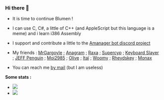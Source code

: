 ### Hi there 👋

- It is time to continue Blumen ! 
- I can use C, C#, a little of C++ (and AppleScript but this language is a meme) and i learn i386 Assembly
- I support and contribute a little to the [Amanager bot discord project](https://iso-land.org/)
- My friends : [MrGargoyle](https://github.com/MrGargoyle134) ; [Anagram](https://github.com/Ana-gram) ; [Raxa](https://github.com/Raxa04) ; [Supercyp](https://github.com/Supercip971) ; [Keyboard Slayer](https://github.com/Keyboard-Slayer/) ; [JEFF Penguin](https://github.com/JEFF-Penguin) ; [Moi2985](https://github.com/Moi78) ; [Olive](https://github.com/OliveNoir) ; [Itaï](https://github.com/Itai12) ; [Woomy](https://github.com/Woomymy) ; [Rheydskey](https://github.com/Rheydskey) ; [Monax](https://github.com/sleepy-monax)

- You can reach me [by mail](mailto:freeloop1642@protonmail.com) (but I am useless)

**Some stats :**


- <img src="https://github-readme-stats.vercel.app/api/top-langs/?username=Freeloop1642&hide=html&theme=dark&layout=compact"/>
- <img src="https://github-readme-stats.vercel.app/api?username=Freeloop1642&theme=dark&show_icons=true"/>
